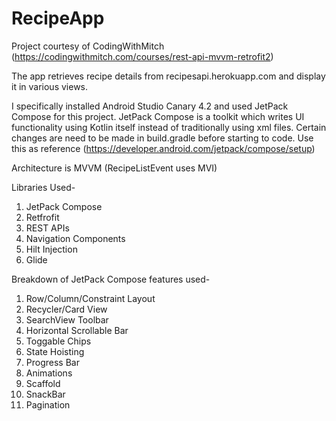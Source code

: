 # RecipeApp

Project courtesy of CodingWithMitch (https://codingwithmitch.com/courses/rest-api-mvvm-retrofit2)

The app retrieves recipe details from recipesapi.herokuapp.com and display it in various views.

I specifically installed Android Studio Canary 4.2 and used JetPack Compose for this project. 
JetPack Compose is a toolkit which writes UI functionality using Kotlin itself instead of traditionally using xml files. 
Certain changes are need to be made in build.gradle before starting to code. Use this as reference (https://developer.android.com/jetpack/compose/setup)

Architecture is MVVM (RecipeListEvent uses MVI)

Libraries Used-
1) JetPack Compose
2) Retfrofit
3) REST APIs
4) Navigation Components
5) Hilt Injection
6) Glide

Breakdown of JetPack Compose features used-
1) Row/Column/Constraint Layout
2) Recycler/Card View
3) SearchView Toolbar
4) Horizontal Scrollable Bar
5) Toggable Chips
6) State Hoisting
7) Progress Bar
8) Animations
9) Scaffold
10) SnackBar
11) Pagination
